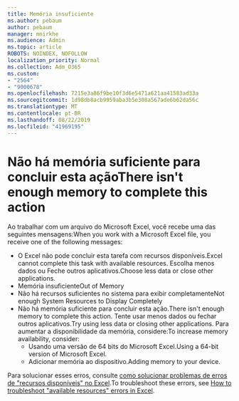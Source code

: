 ```yaml
---
title: Memória insuficiente
ms.author: pebaum
author: pebaum
manager: mnirkhe
ms.audience: Admin
ms.topic: article
ROBOTS: NOINDEX, NOFOLLOW
localization_priority: Normal
ms.collection: Adm_O365
ms.custom:
- "2564"
- "9000678"
ms.openlocfilehash: 7215e3a86f9be10f3d6e5471a621aa41583ad33a
ms.sourcegitcommit: 1d98db8acb9959aba3b5e308a567ade6b62da56c
ms.translationtype: MT
ms.contentlocale: pt-BR
ms.lasthandoff: 08/22/2019
ms.locfileid: "41969195"
---
```

# <a name="there-isnt-enough-memory-to-complete-this-action"></a><span data-ttu-id="82599-102">Não há memória suficiente para concluir esta ação</span><span class="sxs-lookup"><span data-stu-id="82599-102">There isn't enough memory to complete this action</span></span>

<span data-ttu-id="82599-103">Ao trabalhar com um arquivo do Microsoft Excel, você recebe uma das seguintes mensagens:</span><span class="sxs-lookup"><span data-stu-id="82599-103">When you work with a Microsoft Excel file, you receive one of the following messages:</span></span>

- <span data-ttu-id="82599-104">O Excel não pode concluir esta tarefa com recursos disponíveis.</span><span class="sxs-lookup"><span data-stu-id="82599-104">Excel cannot complete this task with available resources.</span></span> <span data-ttu-id="82599-105">Escolha menos dados ou Feche outros aplicativos.</span><span class="sxs-lookup"><span data-stu-id="82599-105">Choose less data or close other applications.</span></span>
- <span data-ttu-id="82599-106">Memória insuficiente</span><span class="sxs-lookup"><span data-stu-id="82599-106">Out of Memory</span></span>
- <span data-ttu-id="82599-107">Não há recursos suficientes no sistema para exibir completamente</span><span class="sxs-lookup"><span data-stu-id="82599-107">Not enough System Resources to Display Completely</span></span>
- <span data-ttu-id="82599-108">Não há memória suficiente para concluir esta ação.</span><span class="sxs-lookup"><span data-stu-id="82599-108">There isn't enough memory to complete this action.</span></span> <span data-ttu-id="82599-109">Tente usar menos dados ou fechar outros aplicativos.</span><span class="sxs-lookup"><span data-stu-id="82599-109">Try using less data or closing other applications.</span></span> <span data-ttu-id="82599-110">Para aumentar a disponibilidade da memória, considere:</span><span class="sxs-lookup"><span data-stu-id="82599-110">To increase memory availability, consider:</span></span> 
    - <span data-ttu-id="82599-111">Usando uma versão de 64 bits do Microsoft Excel.</span><span class="sxs-lookup"><span data-stu-id="82599-111">Using a 64-bit version of Microsoft Excel.</span></span>
    - <span data-ttu-id="82599-112">Adicionar memória ao dispositivo.</span><span class="sxs-lookup"><span data-stu-id="82599-112">Adding memory to your device.</span></span>

<span data-ttu-id="82599-113">Para solucionar esses erros, consulte [como solucionar problemas de erros de "recursos disponíveis" no Excel](https://docs.microsoft.com/office/troubleshoot/excel/available-resources-errors).</span><span class="sxs-lookup"><span data-stu-id="82599-113">To troubleshoot these errors, see [How to troubleshoot "available resources" errors in Excel](https://docs.microsoft.com/office/troubleshoot/excel/available-resources-errors).</span></span>